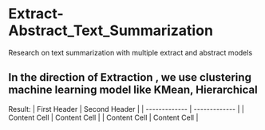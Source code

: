 # Extract-Abstract_Text_Summarization
Research on text summarization with multiple extract and abstract models
## In the direction of Extraction , we use clustering machine learning model like KMean, Hierarchical
Result: 
| First Header  | Second Header |
| ------------- | ------------- |
| Content Cell  | Content Cell  |
| Content Cell  | Content Cell  |
